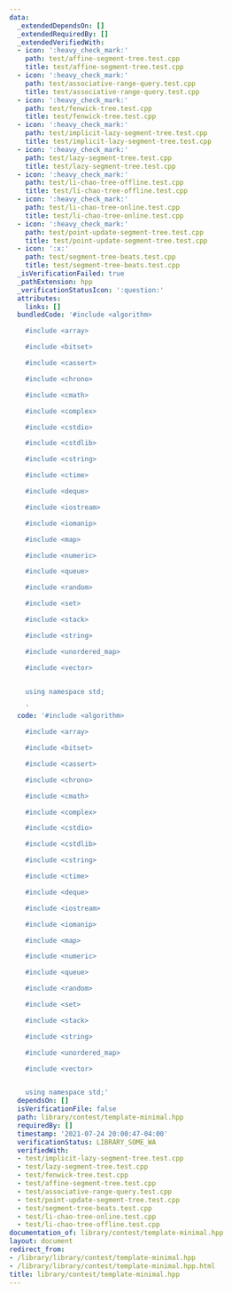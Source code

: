 ```yaml
---
data:
  _extendedDependsOn: []
  _extendedRequiredBy: []
  _extendedVerifiedWith:
  - icon: ':heavy_check_mark:'
    path: test/affine-segment-tree.test.cpp
    title: test/affine-segment-tree.test.cpp
  - icon: ':heavy_check_mark:'
    path: test/associative-range-query.test.cpp
    title: test/associative-range-query.test.cpp
  - icon: ':heavy_check_mark:'
    path: test/fenwick-tree.test.cpp
    title: test/fenwick-tree.test.cpp
  - icon: ':heavy_check_mark:'
    path: test/implicit-lazy-segment-tree.test.cpp
    title: test/implicit-lazy-segment-tree.test.cpp
  - icon: ':heavy_check_mark:'
    path: test/lazy-segment-tree.test.cpp
    title: test/lazy-segment-tree.test.cpp
  - icon: ':heavy_check_mark:'
    path: test/li-chao-tree-offline.test.cpp
    title: test/li-chao-tree-offline.test.cpp
  - icon: ':heavy_check_mark:'
    path: test/li-chao-tree-online.test.cpp
    title: test/li-chao-tree-online.test.cpp
  - icon: ':heavy_check_mark:'
    path: test/point-update-segment-tree.test.cpp
    title: test/point-update-segment-tree.test.cpp
  - icon: ':x:'
    path: test/segment-tree-beats.test.cpp
    title: test/segment-tree-beats.test.cpp
  _isVerificationFailed: true
  _pathExtension: hpp
  _verificationStatusIcon: ':question:'
  attributes:
    links: []
  bundledCode: '#include <algorithm>

    #include <array>

    #include <bitset>

    #include <cassert>

    #include <chrono>

    #include <cmath>

    #include <complex>

    #include <cstdio>

    #include <cstdlib>

    #include <cstring>

    #include <ctime>

    #include <deque>

    #include <iostream>

    #include <iomanip>

    #include <map>

    #include <numeric>

    #include <queue>

    #include <random>

    #include <set>

    #include <stack>

    #include <string>

    #include <unordered_map>

    #include <vector>


    using namespace std;

    '
  code: '#include <algorithm>

    #include <array>

    #include <bitset>

    #include <cassert>

    #include <chrono>

    #include <cmath>

    #include <complex>

    #include <cstdio>

    #include <cstdlib>

    #include <cstring>

    #include <ctime>

    #include <deque>

    #include <iostream>

    #include <iomanip>

    #include <map>

    #include <numeric>

    #include <queue>

    #include <random>

    #include <set>

    #include <stack>

    #include <string>

    #include <unordered_map>

    #include <vector>


    using namespace std;'
  dependsOn: []
  isVerificationFile: false
  path: library/contest/template-minimal.hpp
  requiredBy: []
  timestamp: '2021-07-24 20:00:47-04:00'
  verificationStatus: LIBRARY_SOME_WA
  verifiedWith:
  - test/implicit-lazy-segment-tree.test.cpp
  - test/lazy-segment-tree.test.cpp
  - test/fenwick-tree.test.cpp
  - test/affine-segment-tree.test.cpp
  - test/associative-range-query.test.cpp
  - test/point-update-segment-tree.test.cpp
  - test/segment-tree-beats.test.cpp
  - test/li-chao-tree-online.test.cpp
  - test/li-chao-tree-offline.test.cpp
documentation_of: library/contest/template-minimal.hpp
layout: document
redirect_from:
- /library/library/contest/template-minimal.hpp
- /library/library/contest/template-minimal.hpp.html
title: library/contest/template-minimal.hpp
---
```

